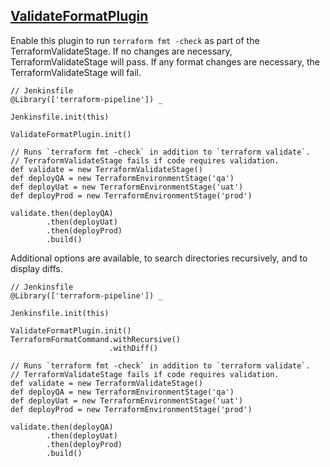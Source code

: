 ## [ValidateFormatPlugin](../src/ValidateFormatPlugin.groovy)

Enable this plugin to run `terraform fmt -check` as part of the TerraformValidateStage.  If no changes are necessary, TerraformValidateStage will pass.  If any format changes are necessary, the TerraformValidateStage will fail.

```
// Jenkinsfile
@Library(['terraform-pipeline']) _

Jenkinsfile.init(this)

ValidateFormatPlugin.init()

// Runs `terraform fmt -check` in addition to `terraform validate`.
// TerraformValidateStage fails if code requires validation.
def validate = new TerraformValidateStage()
def deployQA = new TerraformEnvironmentStage('qa')
def deployUat = new TerraformEnvironmentStage('uat')
def deployProd = new TerraformEnvironmentStage('prod')

validate.then(deployQA)
        .then(deployUat)
        .then(deployProd)
        .build()
```

Additional options are available, to search directories recursively, and to display diffs.

```
// Jenkinsfile
@Library(['terraform-pipeline']) _

Jenkinsfile.init(this)

ValidateFormatPlugin.init()
TerraformFormatCommand.withRecursive()
                      .withDiff()

// Runs `terraform fmt -check` in addition to `terraform validate`.
// TerraformValidateStage fails if code requires validation.
def validate = new TerraformValidateStage()
def deployQA = new TerraformEnvironmentStage('qa')
def deployUat = new TerraformEnvironmentStage('uat')
def deployProd = new TerraformEnvironmentStage('prod')

validate.then(deployQA)
        .then(deployUat)
        .then(deployProd)
        .build()
```

